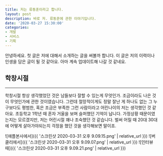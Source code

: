 ```yaml
---
title: 저는 류동훈이라고 합니다.
layout: post
description: 바로 저. 류동훈에 관한 이야기입니다.
date: '2020-03-27 15:30:00'
categories:
- 개발
- 서비스
- 기획
---
```


안녕하세요.
첫 글은 저에 대해서 소개하는 글을 써볼까 합니다. 이 글은 저의 이력이나 인생을 담은 글이 될 것 같아요.
아마 계속 업데이트해 나갈 것 같네요.


## 학창시절
----


학창시절 항상 생각했었던 것은 남들보다 잘할 수 있는게 무엇인가. 조금이라도 나은 것이 무엇인가에 관한 것이였습니다. 
그런데 절망적이게도 정말 잘난 게 하나도 없는 그 누구보다도 평범한, 혹은 조금은 부족한 그런 사람이라고 어린나이의 저는 생각했던 것 같아요. 초등학교 1학년 때 혼자 거울을 보며 슬퍼했던 기억이 납니다.  가정상황 때문이였는지는 모르겠지만, 저는 어린시절 꽤나 조숙했던 것 같습니다. 벌써 어릴 때 20대 30대에 어떻게 살아가야되는지 걱정을 했던 것을 생각해보면 말이죠. 






![애플본사에서]({{ '스크린샷 2020-03-31 오후 9.09.15.png' | relative_url }})
![버클리에서]({{ '스크린샷 2020-03-31 오후 9.09.07.png' | relative_url }})
![인터뷰때]({{ '스크린샷 2020-03-31 오후 9.09.21.png' | relative_url }})
